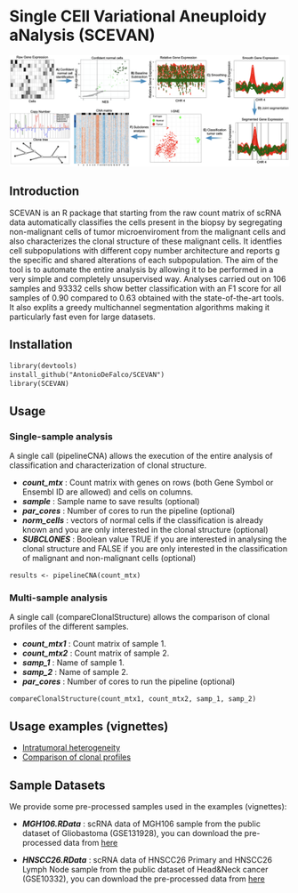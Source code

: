 # Single   CEll   Variational   Aneuploidy aNalysis  (SCEVAN)

![image](https://github.com/AntonioDeFalco/SCEVAN/blob/main/SCEVAN.png)

## Introduction

SCEVAN is an R package that starting from the raw count matrix of scRNA data automatically classifies the cells present in the biopsy by segregating non-malignant cells of tumor microenviroment from the malignant cells and also characterizes the clonal structure of these malignant cells. It identfies cell subpopulations with different copy number architecture and reports g the specific and shared alterations of each subpopulation. The aim of the tool is to automate the entire analysis by allowing it to be performed in a very simple and completely unsupervised way. Analyses carried out on 106 samples and 93332 cells show better classification with an F1 score for all samples of 0.90 compared to 0.63 obtained with the state-of-the-art tools. It also explits a greedy multichannel segmentation algorithms making it particularly fast even for large datasets. 

## Installation

```
library(devtools)
install_github("AntonioDeFalco/SCEVAN")
library(SCEVAN)
```

## Usage

### Single-sample analysis
A single call (pipelineCNA) allows the execution of the entire analysis of classification and characterization of clonal structure.

- ***count_mtx*** : Count matrix with genes on rows (both Gene Symbol or Ensembl ID are allowed) and cells on columns.
- ***sample*** : Sample name to save results (optional)
- ***par_cores*** : Number of cores to run the pipeline  (optional)
- ***norm_cells*** : vectors of normal cells if the classification is already known and you are only interested in the clonal structure (optional)
- ***SUBCLONES*** : Boolean value TRUE if you are interested in analysing the clonal structure and FALSE if you are only interested in the classification of malignant and non-malignant cells (optional)

```
results <- pipelineCNA(count_mtx)
```

### Multi-sample analysis
A single call (compareClonalStructure) allows the comparison of clonal profiles of the different samples.

- ***count_mtx1*** : Count matrix of sample 1.
- ***count_mtx2*** : Count matrix of sample 2.
- ***samp_1*** : Name of sample 1.
- ***samp_2*** : Name of sample 2.
- ***par_cores*** : Number of cores to run the pipeline  (optional)

```
compareClonalStructure(count_mtx1, count_mtx2, samp_1, samp_2)
```

## Usage examples (vignettes)

- [Intratumoral heterogeneity](http://htmlpreview.github.io/?https://github.com/AntonioDeFalco/SCEVAN/blob/main/vignettes/IntratumoralHeterogeneityInGlioblastoma.html)
- [Comparison of clonal profiles](http://htmlpreview.github.io/?https://github.com/AntonioDeFalco/SCEVAN/blob/main/vignettes/ComparisonOfClonalProfiles.html)

## Sample Datasets

We provide some pre-processed samples used in the examples (vignettes):

- ***MGH106.RData*** : scRNA data of MGH106 sample from the public dataset of Gliobastoma (GSE131928), you can download the pre-processed data from [here](https://www.dropbox.com/s/b9udpvhnc2ez9pc/MGH106_data.RData?dl=0)

- ***HNSCC26.RData*** : scRNA data of HNSCC26 Primary and HNSCC26 Lymph Node sample from the public dataset of Head&Neck cancer (GSE10332), you can download the pre-processed data from [here](https://www.dropbox.com/s/6zns12amobs39g8/HNSCC26_data.RData?dl=0)

